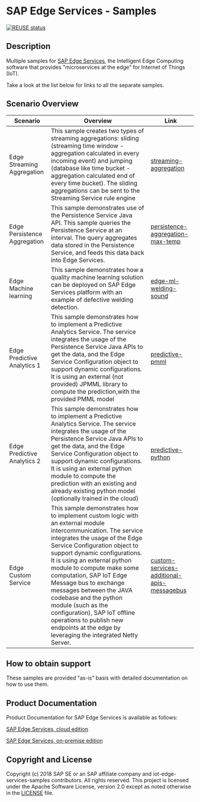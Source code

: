 # SAP Edge Services -  Samples

[![REUSE status](https://api.reuse.software/badge/github.com/SAP-samples/iot-edge-services-samples)](https://api.reuse.software/info/github.com/SAP-samples/iot-edge-services-samples)

## Description

Multiple samples for [SAP Edge Services](https://www.sap.com/products/edge-services.html), the Intelligent Edge Computing software that provides "microservices at the edge" for Internet of Things (IoT).

Take a look at the list below for links to all the separate samples.

## Scenario Overview

| Scenario      | Overview      | Link          |
| ------------- | ------------- | ------------- |
| Edge Streaming Aggregation  | This sample creates two types of streaming aggregations: sliding (streaming time window - aggregation calculated in every incoming event) and jumping (database like time bucket - aggregation calculated end of every time bucket). The sliding aggregations can be sent to the Streaming Service rule engine | [streaming-aggregation](https://github.com/SAP/iot-edge-services-samples/tree/master/streaming-aggregation)  |
| Edge Persistence Aggregation  | This sample demonstrates use of the Persistence Service Java API.  This sample queries the Persistence Service at an interval.  The query aggregates data stored in the Persistence Service, and feeds this data back into Edge Services. | [persistence-aggregation-max-temp](https://github.com/SAP/iot-edge-services-samples/tree/master/persistence-aggregation-max-temp)  |
| Edge Machine learning  | This sample demonstrates how a quality machine learning solution can be deployed on SAP Edge Services platform with an example of defective welding detection. | [edge-ml-welding-sound](https://github.com/SAP/iot-edge-services-samples/tree/master/edge-ml-welding-sound)  |
| Edge Predictive Analytics 1 | This sample demonstrates how to implement a Predictive Analytics Service.  The service integrates the usage of the Persistence Service Java APIs to get the data, and the Edge Service Configuration object to support dynamic configurations. It is using an external (not provided) JPMML library to compute the prediction,with the provided PMML model | [predictive-pmml](https://github.com/SAP/iot-edge-services-samples/tree/master/predictive-pmml)  |
| Edge Predictive Analytics 2  | This sample demonstrates how to implement a Predictive Analytics Service.  The service integrates the usage of the Persistence Service Java APIs to get the data, and the Edge Service Configuration object to support dynamic configurations. It is using an external python module to compute the prediction with an existing and already existing python model (optionally trained in the cloud) | [predictive-python](https://github.com/SAP/iot-edge-services-samples/tree/master/predictive-python)  |
| Edge Custom Service | This sample demonstrates how to implement custom logic with an external module intercommunication.  The service integrates the usage of the Edge Service Configuration object to support dynamic configurations. It is using an external python module to compute make some computation, SAP IoT Edge Message bus to exchange messages between the JAVA codebase and the python module (such as the configuration), SAP IoT offline operations to publish new endpoints at the edge by leveraging the integrated Netty Server. | [custom-services-additional-apis-messagebus](https://github.com/SAP/iot-edge-services-samples/tree/master/custom-services-additional-apis-messagebus)  |

## How to obtain support

These samples are provided "as-is" basis with detailed documentation on how to use them.


## Product Documentation

Product Documentation for SAP Edge Services is available as follows:

[SAP Edge Services, cloud edition](https://help.sap.com/viewer/p/EDGE_SERVICES)

[SAP Edge Services, on-premise edition](https://help.sap.com/viewer/p/SAP_EDGE_SERVICES_OP)


## Copyright and License

Copyright (c) 2018 SAP SE or an SAP affiliate company and iot-edge-services-samples contributors. All rights reserved. This project is licensed under the Apache Software License, version 2.0 except as noted otherwise in the [LICENSE](LICENSES/Apache-2.0.txt) file.

